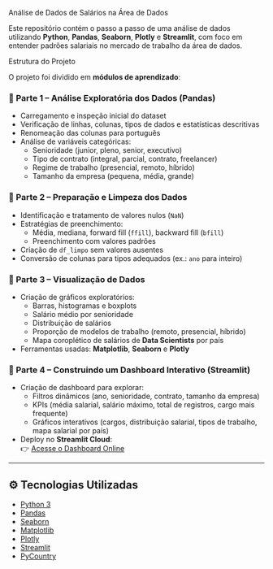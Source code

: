 Análise de Dados de Salários na Área de Dados

Este repositório contém o passo a passo de uma análise de dados utilizando **Python**, **Pandas**, **Seaborn**, **Plotly** e **Streamlit**, com foco em entender padrões salariais no mercado de trabalho da área de dados.

Estrutura do Projeto

O projeto foi dividido em **módulos de aprendizado**:

### 🔹 Parte 1 – Análise Exploratória dos Dados (Pandas)
- Carregamento e inspeção inicial do dataset
- Verificação de linhas, colunas, tipos de dados e estatísticas descritivas
- Renomeação das colunas para português
- Análise de variáveis categóricas:
  - Senioridade (junior, pleno, senior, executivo)
  - Tipo de contrato (integral, parcial, contrato, freelancer)
  - Regime de trabalho (presencial, remoto, híbrido)
  - Tamanho da empresa (pequena, média, grande)

### 🔹 Parte 2 – Preparação e Limpeza dos Dados
- Identificação e tratamento de valores nulos (`NaN`)
- Estratégias de preenchimento:
  - Média, mediana, forward fill (`ffill`), backward fill (`bfill`)
  - Preenchimento com valores padrões
- Criação de `df_limpo` sem valores ausentes
- Conversão de colunas para tipos adequados (ex.: `ano` para inteiro)

### 🔹 Parte 3 – Visualização de Dados
- Criação de gráficos exploratórios:
  - Barras, histogramas e boxplots
  - Salário médio por senioridade
  - Distribuição de salários
  - Proporção de modelos de trabalho (remoto, presencial, híbrido)
  - Mapa coroplético de salários de **Data Scientists** por país
- Ferramentas usadas: **Matplotlib**, **Seaborn** e **Plotly**

### 🔹 Parte 4 – Construindo um Dashboard Interativo (Streamlit)
- Criação de dashboard para explorar:
  - Filtros dinâmicos (ano, senioridade, contrato, tamanho da empresa)
  - KPIs (média salarial, salário máximo, total de registros, cargo mais frequente)
  - Gráficos interativos (cargos, distribuição salarial, tipos de trabalho, mapa salarial por país)
- Deploy no **Streamlit Cloud**:  
👉 [Acesse o Dashboard Online](https://eh455ewsyc8spgrzbcmkym.streamlit.app/)

---

## ⚙️ Tecnologias Utilizadas
- [Python 3](https://www.python.org/)
- [Pandas](https://pandas.pydata.org/)
- [Seaborn](https://seaborn.pydata.org/)
- [Matplotlib](https://matplotlib.org/)
- [Plotly](https://plotly.com/python/)
- [Streamlit](https://streamlit.io/)
- [PyCountry](https://pypi.org/project/pycountry/)

